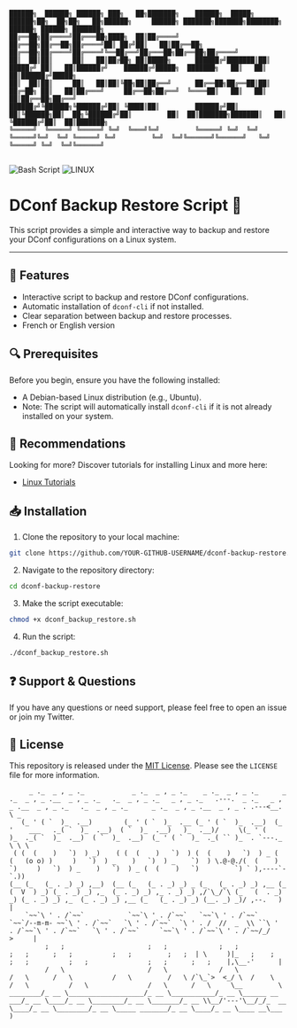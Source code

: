 ```
██████╗  ██████╗ ██████╗ ███╗   ██╗███████╗    ██████╗  █████╗  ██████╗██╗  ██╗██╗   ██╗██████╗     ██████╗ ███████╗███████╗████████╗ ██████╗ ██████╗ ███████╗
██╔══██╗██╔════╝██╔═══██╗████╗  ██║██╔════╝    ██╔══██╗██╔══██╗██╔════╝██║ ██╔╝██║   ██║██╔══██╗    ██╔══██╗██╔════╝██╔════╝╚══██╔══╝██╔═══██╗██╔══██╗██╔════╝
██║  ██║██║     ██║   ██║██╔██╗ ██║█████╗      ██████╔╝███████║██║     █████╔╝ ██║   ██║██████╔╝    ██████╔╝█████╗  ███████╗   ██║   ██║   ██║██████╔╝█████╗  
██║  ██║██║     ██║   ██║██║╚██╗██║██╔══╝      ██╔══██╗██╔══██║██║     ██╔═██╗ ██║   ██║██╔═══╝     ██╔══██╗██╔══╝  ╚════██║   ██║   ██║   ██║██╔══██╗██╔══╝  
██████╔╝╚██████╗╚██████╔╝██║ ╚████║██║         ██████╔╝██║  ██║╚██████╗██║  ██╗╚██████╔╝██║         ██║  ██║███████╗███████║   ██║   ╚██████╔╝██║  ██║███████╗
╚═════╝  ╚═════╝ ╚═════╝ ╚═╝  ╚═══╝╚═╝         ╚═════╝ ╚═╝  ╚═╝ ╚═════╝╚═╝  ╚═╝ ╚═════╝ ╚═╝         ╚═╝  ╚═╝╚══════╝╚══════╝   ╚═╝    ╚═════╝ ╚═╝  ╚═╝╚══════╝
                                                                                                                                                              
```


![Bash Script](https://img.shields.io/badge/script-bash-green)
![LINUX](https://img.shields.io/badge/Debian-LINUX-orange)

# DConf Backup Restore Script 💾

This script provides a simple and interactive way to backup and restore your DConf configurations on a Linux system.

---

## 🌟 Features

- Interactive script to backup and restore DConf configurations.
- Automatic installation of `dconf-cli` if not installed.
- Clear separation between backup and restore processes.
- French or English version

## 🔍 Prerequisites

Before you begin, ensure you have the following installed:

- A Debian-based Linux distribution (e.g., Ubuntu).
- Note: The script will automatically install `dconf-cli` if it is not already installed on your system.

## 💎 Recommendations  

Looking for more? Discover tutorials for installing Linux and more here:
- [Linux Tutorials](https://github.com/SECRET-GUEST/LINUX)

## 📥 Installation

1. Clone the repository to your local machine:
```bash
git clone https://github.com/YOUR-GITHUB-USERNAME/dconf-backup-restore.git
```
2. Navigate to the repository directory:
```bash
cd dconf-backup-restore
```
3. Make the script executable:
```bash
chmod +x dconf_backup_restore.sh
```
4. Run the script:
```bash
./dconf_backup_restore.sh
```

## ❓ Support & Questions

If you have any questions or need support, please feel free to open an issue or join my Twitter.

## 📜 License

This repository is released under the [MIT License](LICENSE). Please see the `LICENSE` file for more information.


```
     _ ._  _ , _ ._            _ ._  _ , _ ._    _ ._  _ , _ ._      _ ._  _ , _ .__  _ , _ ._   ._  _ , _ ._   _ , _ ._   .---.  _ ._   _ , _ .__  _ , _ ._   ._  _ , _ ._      _ ._  _ , _ .__  _ , _ . .---<__. \ _
   (_ ' ( `  )_  .__)        (_ ' ( `  )_  .__ (_ ' ( `  )_  .__)  (_ '    ___   ._( `  )_  .__)  ( `  )_  .__)   )_  .__)/     \(_ ' (    )_  ._( `  )_  .__)  ( `  )_  .__)  (_ ' ( `  )_  ._( `` )_  . `---._  \ \ \
 ( (  (    )   `)  ) _)    ( (  (    )   `)  ) (  (    )   `)  ) _ (  (   (o o) )     )   `)  ) _    )   `)  ) _    `)  ) \.@-@./(  (    )   `)     )   `)  ) _    )   `)  ) _ (  (    )   `)         `) ` ),----`- `.))  
(__ (_   (_ . _) _) ,__)  (__ (_   (_ . _) _) _ (_   (_ . _) _) ,__ (_   (  V  ) _) (_ . _) _) ,_  (_ . _) _) ,_ . _) _) ,/`\_/`\ (_   (  . _) _) (_ . _) _) ,_  (_ . _) _) ,__ (_   (_ . _) _) (__. _) _)/ ,--.   )  |
    `~~`\ ' . /`~~`           `~~`\ ' . /`~~`   `~~`\ ' . /`~~`     `~~`/--m-m- ~~`\ ' . /`~~`   `\ ' . /`~~`  `\ ' . /  //  _  \\ ``\ '  . /`~~`\ ' . /`~~`   `\ ' . /`~~`     `~~`\ ' . /`~~`\ ' . /`~~/_/    >     |
         ;   ;                     ;   ;             ;   ;               ;   ;      ;   ;          ;   ;         ;   ;  | \     )|_   ;    ;      ;   ;          ;   ;               ;   ;      ;   ;    |,\__-'      |
         /   \                     /   \             /   \               /   \      /   \          /   \         /   \ /`\_`>  <_/ \  /    \      /   \          /   \               /   \      /   \     \__         \
________/_ __ \___________________/_ __ \___________/_ __ \______ __ ___/_ __ \____/_ __ \________/_ __ \_______/_ __ \\__/'---'\__/_/_  __ \____/_ __ \________/_ __ \_____ _______/_ __ \____/_ __ \____ __\___      )
```
